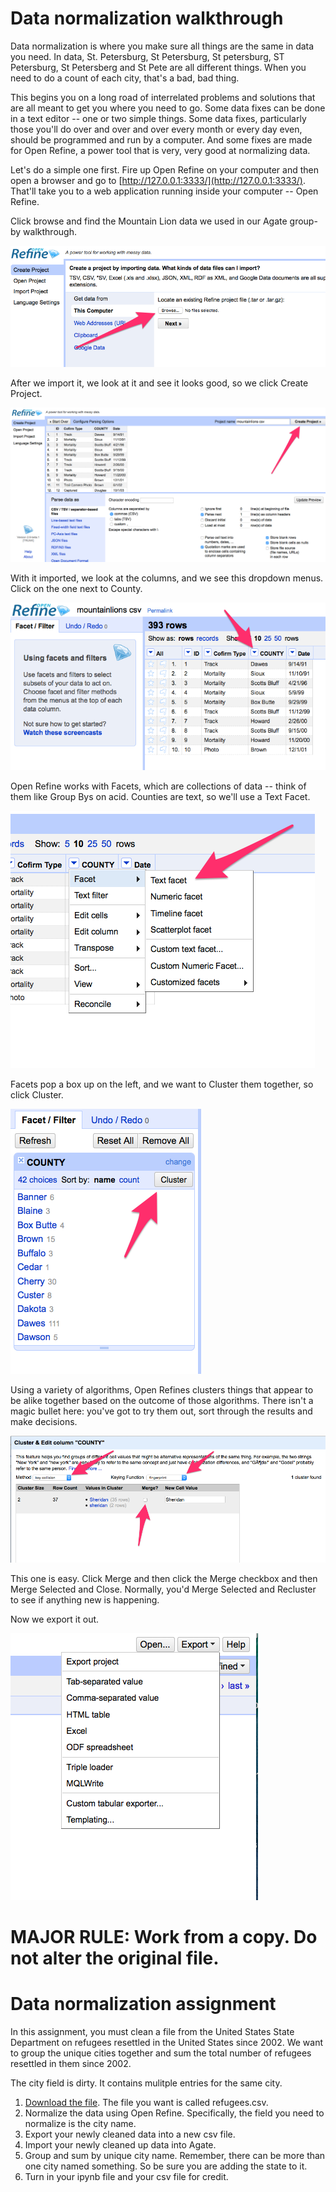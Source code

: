 # Data normalization walkthrough

Data normalization is where you make sure all things are the same in data you need. In data, St. Petersburg, St Petersburg, St petersburg, ST Petersburg, St Petersberg and St Pete are all different things. When you need to do a count of each city, that's a bad, bad thing.

This begins you on a long road of interrelated problems and solutions that are all meant to get you where you need to go. Some data fixes can be done in a text editor -- one or two simple things. Some data fixes, particularly those you'll do over and over and over every month or every day even, should be programmed and run by a computer. And some fixes are made for Open Refine, a power tool that is very, very good at normalizing data.

Let's do a simple one first. Fire up Open Refine on your computer and then open a browser and go to [http://127.0.0.1:3333/](http://127.0.0.1:3333/). That'll take you to a web application running inside your computer -- Open Refine.

Click browse and find the Mountain Lion data we used in our Agate group-by walkthrough.

![screenshot1](1.png "Screenshot1")

After we import it, we look at it and see it looks good, so we click Create Project.

![screenshot2](2.png "Screenshot2")

With it imported, we look at the columns, and we see this dropdown menus. Click on the one next to County.

![screenshot3](3.png "Screenshot3")

Open Refine works with Facets, which are collections of data -- think of them like Group Bys on acid. Counties are text, so we'll use a Text Facet.

![screenshot4](4.png "Screenshot4")

Facets pop a box up on the left, and we want to Cluster them together, so click Cluster.

![screenshot5](5.png "Screenshot5")

Using a variety of algorithms, Open Refines clusters things that appear to be alike together based on the outcome of those algorithms. There isn't a magic bullet here: you've got to try them out, sort through the results and make decisions.

![screenshot6](6.png "Screenshot6")

This one is easy. Click Merge and then click the Merge checkbox and then Merge Selected and Close. Normally, you'd Merge Selected and Recluster to see if anything new is happening.

Now we export it out.  

![screenshot7](7.png "Screenshot7")

# MAJOR RULE: Work from a copy. Do not alter the original file.

# Data normalization assignment
In this assignment, you must clean a file from the United States State Department on refugees resettled in the United States since 2002. We want to group the unique cities together and sum the total number of refugees resettled in them since 2002.

The city field is dirty. It contains mulitple entries for the same city.

1. [Download the file](https://www.dropbox.com/s/xphejlnbgm0hrva/refugees.csv?dl=0). The file you want is called refugees.csv.
2. Normalize the data using Open Refine. Specifically, the field you need to normalize is the city name.
4. Export your newly cleaned data into a new csv file.
5. Import your newly cleaned up data into Agate.
6. Group and sum by unique city name. Remember, there can be more than one city named something. So be sure you are adding the state to it.
7. Turn in your ipynb file and your csv file for credit. 
